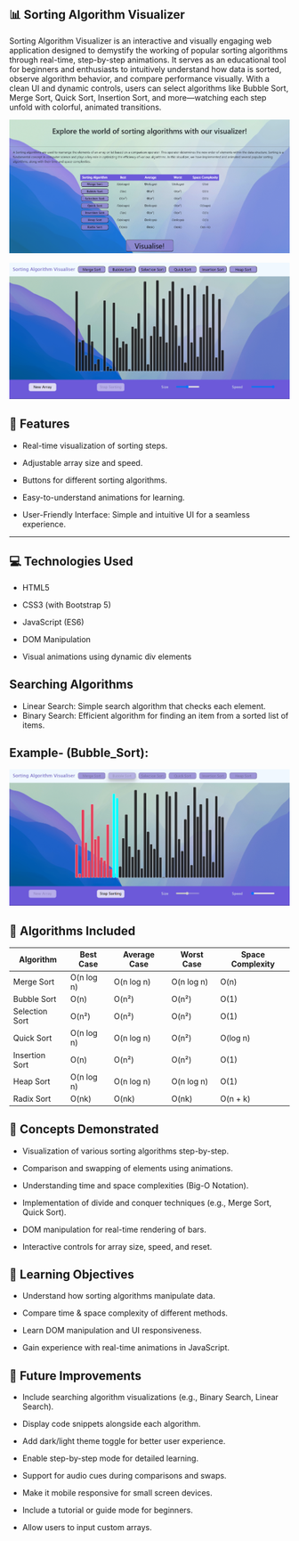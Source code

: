 ## 📊 Sorting Algorithm Visualizer


Sorting Algorithm Visualizer is an interactive and visually engaging web application designed to demystify the working of popular sorting algorithms through real-time, step-by-step animations. It serves as an educational tool for beginners and enthusiasts to intuitively understand how data is sorted, observe algorithm behavior, and compare performance visually. With a clean UI and dynamic controls, users can select algorithms like Bubble Sort, Merge Sort, Quick Sort, Insertion Sort, and more—watching each step unfold with colorful, animated transitions.


![iamge alt](https://github.com/Anujchoudhary87/Sorting-Algorithm-Visualizer/blob/84f6b293f5241e9bf97f75b8fd0c586c01308734/Home%20Screen.png)


![iamge alt](https://github.com/Anujchoudhary87/Sorting-Algorithm-Visualizer/blob/fa1fd55c3d1d121a6b4d13be97fa8cca71fbb82d/Sorting.png)


## 🚀 Features

- Real-time visualization of sorting steps.

- Adjustable array size and speed.

- Buttons for different sorting algorithms.

- Easy-to-understand animations for learning.

- User-Friendly Interface: Simple and intuitive UI for a seamless experience.

---
## 💻 Technologies Used


- HTML5

- CSS3 (with Bootstrap 5)

- JavaScript (ES6)

- DOM Manipulation

- Visual animations using dynamic div elements



## Searching Algorithms

- Linear Search: Simple search algorithm that checks each element.
- Binary Search: Efficient algorithm for finding an item from a sorted list of items.

## Example- (Bubble_Sort):

![iamge alt](https://github.com/Anujchoudhary87/Sorting-Algorithm-Visualizer/blob/2c15c2a36e7a27141720ca8167d508de56eb6e04/Bubble_sort.png
)

## 🧮 Algorithms Included

| Algorithm      | Best Case  | Average Case | Worst Case | Space Complexity |
| -------------- | ---------- | ------------ | ---------- | ---------------- |
| Merge Sort     | O(n log n) | O(n log n)   | O(n log n) | O(n)             |
| Bubble Sort    | O(n)       | O(n²)        | O(n²)      | O(1)             |
| Selection Sort | O(n²)      | O(n²)        | O(n²)      | O(1)             |
| Quick Sort     | O(n log n) | O(n log n)   | O(n²)      | O(log n)         |
| Insertion Sort | O(n)       | O(n²)        | O(n²)      | O(1)             |
| Heap Sort      | O(n log n) | O(n log n)   | O(n log n) | O(1)             |
| Radix Sort     | O(nk)      | O(nk)        | O(nk)      | O(n + k)         |


## 🧠 Concepts Demonstrated

- Visualization of various sorting algorithms step-by-step.

- Comparison and swapping of elements using animations.

- Understanding time and space complexities (Big-O Notation).

- Implementation of divide and conquer techniques (e.g., Merge Sort, Quick Sort).

- DOM manipulation for real-time rendering of bars.

- Interactive controls for array size, speed, and reset.

## 🎯 Learning Objectives

- Understand how sorting algorithms manipulate data.

- Compare time & space complexity of different methods.

- Learn DOM manipulation and UI responsiveness.

- Gain experience with real-time animations in JavaScript.
## 🚧 Future Improvements


- Include searching algorithm visualizations (e.g., Binary Search, Linear Search).

- Display code snippets alongside each algorithm.

- Add dark/light theme toggle for better user experience.

- Enable step-by-step mode for detailed learning.

- Support for audio cues during comparisons and swaps.

- Make it mobile responsive for small screen devices.



- Include a tutorial or guide mode for beginners.

- Allow users to input custom arrays.

